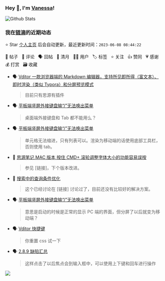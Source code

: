 ### Hey 👋, I'm [Vanessa](http://vanessa.b3log.org/)!

![Github Stats](https://github-readme-stats.vercel.app/api?username=Vanessa219&show_icons=true)

<!--events start -->

### 我在[链滴](https://ld246.com)的近期动态

⭐️ Star [个人主页](https://github.com/Vanessa219/Vanessa219) 后会自动更新，最近更新时间：`2023-06-08 08:44:22`

📝 帖子 &nbsp; 💬 评论 &nbsp; 🗣 回帖 &nbsp; 🌙 清月 &nbsp; 👨‍💻 用户 &nbsp; 🏷️ 标签 &nbsp; ⭐️ 关注 &nbsp; 👍 赞同 &nbsp; 💗 感谢 &nbsp; 💰 打赏 &nbsp; 🗃 收藏

* 🗣 [Vditor 一款浏览器端的 Markdown 编辑器，支持所见即所得（富文本）、即时渲染（类似 Typora）和分屏预览模式](https://ld246.com/article/1549638745630/comment/1686045314423#comments)

  > 目前只有思源有插件
* 🗣 [平板端竖屏外接键盘输“/”无法唤出菜单](https://ld246.com/article/1684415144501/comment/1685583390181#comments)

  > 桌面端外接键盘和 Tab 都不能用么？
* 🗣 [平板端竖屏外接键盘输“/”无法唤出菜单](https://ld246.com/article/1684415144501/comment/1685531054636#comments)

  > 单元格无法缩进，只有列表可以。渲染为移动端的话使用底部工具栏，否则使用 tab。
* 💬 [思源笔记 MAC 版本 按住 CMD+ 滚轮调整字体大小的功能容易误按](https://ld246.com/article/1685072630330/comment/1685196646174#comments)

  > 参见 [链接]，下个版本改进。
* 💬 [搜索中的查询条件优化](https://ld246.com/article/1685018695418/comment/1685024725636#comments)

  > 这个已经讨论在 [链接] 讨论过了，目前还没有比较好的解决方案。
* 🗣 [平板端竖屏外接键盘输“/”无法唤出菜单](https://ld246.com/article/1684415144501/comment/1685009175715#comments)

  > 意思是启动的时候是正常的显示 PC 端的界面，但分屏了以后就变为移动端？
* 🗣 [Vditor 快捷键](https://ld246.com/article/1582778815353/comment/1685006145461#comments)

  > 你重置 css 试一下
* 🗣 [2.8.9 缺陷汇总](https://ld246.com/article/1684818799160/comment/1684939574337#comments)

  > 这样点击了以后焦点会到输入框中，可以使用上下键和回车进行操作


<!--events end -->

<a title="Hits" target="_blank" href="https://github.com/Vanessa219/Vanessa219"><img src="https://hits.b3log.org/Vanessa219/Vanessa219.svg"></a>
